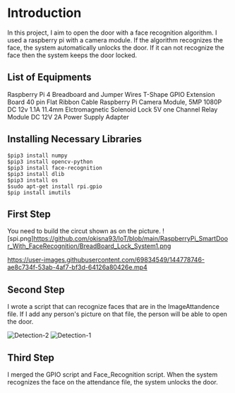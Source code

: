 # Introduction

In this project, I aim to open the door with a face recognition algorithm. I used a raspberry pi with a camera module. If the algorithm recognizes the face, the system automatically unlocks the door. If it can not recognize the face then the system keeps the door locked.

List of Equipments
-----------------
Raspberry Pi 4
Breadboard and Jumper Wires
T-Shape GPIO Extension Board
40 pin Flat Ribbon Cable
Raspberry Pi Camera Module, 5MP 1080P
DC 12v 1.1A 11.4mm Elctromagnetic Solenoid Lock
5V one Channel Relay Module
DC 12V 2A Power Supply Adapter

Installing Necessary Libraries
---------------------------------
```
$pip3 install numpy
$pip3 install opencv-python
$pip3 install face-recognition
$pip3 install dlib
$pip3 install os
$sudo apt-get install rpi.gpio
$pip install imutils
```

First Step
-------------
You need to build the circut shown as on the picture.
![spi.png]https://github.com/okisna93/IoT/blob/main/RaspberryPi_SmartDoor_With_FaceRecognition/BreadBoard_Lock_System1.png

https://user-images.githubusercontent.com/69834549/144778746-ae8c734f-53ab-4af7-bf3d-64126a80426e.mp4

Second Step
-------------
I wrote a script that can recognize faces that are in the ImageAttandence file. If I add any person's picture on that file, the person will be able to open the door.

![Detection-2](https://user-images.githubusercontent.com/69834549/144782726-c2eff5fc-ec34-47f4-9958-48f8fb08e27b.png)
![Detection-1](https://user-images.githubusercontent.com/69834549/144782730-51d0d9cb-19c7-4e4d-baee-f4c6ac89d520.png)

Third Step
-----------------
I merged the GPIO script and Face_Recognition script. When the system recognizes the face on the attendance file, the system unlocks the door.
